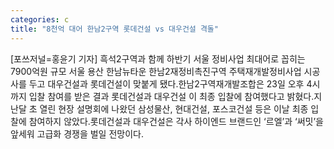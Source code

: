 ```yaml
---
categories: c
title: "8천억 대어 한남2구역 롯데건설 vs 대우건설 격돌"
---
```

[포쓰저널=홍윤기 기자] 흑석2구역과 함께 하반기 서울 정비사업 최대어로 꼽히는 7900억원 규모 서울 용산 한남뉴타운 한남2재정비촉진구역 주택재개발정비사업 시공사를 두고 대우건설과 롯데건설이 맞붙게 됐다.한남2구역재개발조합은 23일 오후 4시까지 입찰 참여를 받은 결과 롯데건설과 대우건설 이 최종 입찰에 참여했다고 밝혔다.지난달 초 열린 현장 설명회에 나왔던 삼성물산, 현대건설, 포스코건설 등은 이날 최종 입찰에 참여하지 않았다.롯데건설과 대우건설은 각사 하이엔드 브랜드인 ‘르엘’과 ‘써밋’을 앞세워 고급화 경쟁을 벌일 전망이다.